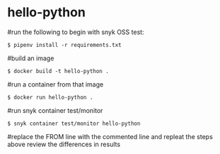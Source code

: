 # hello-python

#run the following to begin with snyk OSS test:
```shell
$ pipenv install -r requirements.txt
```

#build an image
```shell
$ docker build -t hello-python .  
```

#run a container from that image
```shell
$ docker run hello-python .  
```

#run snyk container test/monitor
```shell
$ snyk container test/monitor hello-python 
```

#replace the FROM line with the commented line and repleat the steps above
review the differences in results


